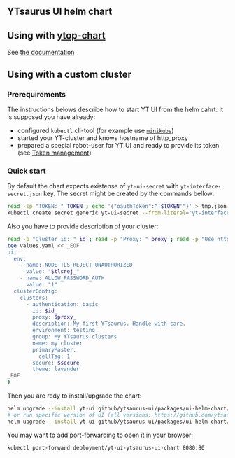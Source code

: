 ## YTsaurus UI helm chart

## Using with [ytop-chart](https://github.com/ytsaurus/ytsaurus-k8s-operator/pkgs/container/ytop-chart)

See [the documentation](https://ytsaurus.tech/docs/en/overview/try-yt#installing-the-operator1)

## Using with a custom cluster

### Prerequirements 

The instructions belows describe how to start YT UI from the helm cahrt.
It is supposed you have already:
- configured `kubectl` cli-tool (for example use [`minikube`](https://minikube.sigs.k8s.io/docs/start/))
- started your YT-cluster and knows hostname of http_proxy
- prepared a special robot-user for YT UI and ready to provide its token (see [Token management](https://ytsaurus.tech/docs/user-guide/storage/auth))

### Quick start

By default the chart expects existense of `yt-ui-secret` with `yt-interface-secret.json` key. The secret might be created by the commands bellow:

```bash
read -sp "TOKEN: " TOKEN ; echo '{"oauthToken":"'$TOKEN'"}' > tmp.json
kubectl create secret generic yt-ui-secret --from-literal="yt-interface-secret.json=$(cat tmp.json)" && rm tmp.json
```

Also you have to provide description of your cluster:
```bash
read -p "Cluster id: " id_; read -p "Proxy: " proxy_; read -p "Use https [true/false]: " secure_; read -p "NODE_TLS_REJECT_UNAUTHORIZED [1/0]: " tlsrej_; (
tee values.yaml << _EOF
ui:
  env:
    - name: NODE_TLS_REJECT_UNAUTHORIZED
      value: "$tlsrej_"
    - name: ALLOW_PASSWORD_AUTH
      value: "1"
  clusterConfig:
    clusters:
      - authentication: basic
        id: $id_
        proxy: $proxy_
        description: My first YTsaurus. Handle with care.
        environment: testing
        group: My YTsaurus clusters
        name: my cluster
        primaryMaster:
          cellTag: 1
        secure: $secure_
        theme: lavander
_EOF
)
```

Then you are redy to install/upgrade the chart:
```bash
helm upgrade --install yt-ui github/ytsaurus-ui/packages/ui-helm-chart/ -f values.yaml
# or run specific version of UI (all versions: https://github.com/ytsaurus/ytsaurus-ui/pkgs/container/ui)
helm upgrade --install yt-ui github/ytsaurus-ui/packages/ui-helm-chart/ -f values.yaml --set ui.image.tag=1.60.1
```

You may want to add port-forwarding to open it in your browser:
```bash
kubectl port-forward deployment/yt-ui-ytsaurus-ui-chart 8080:80
```